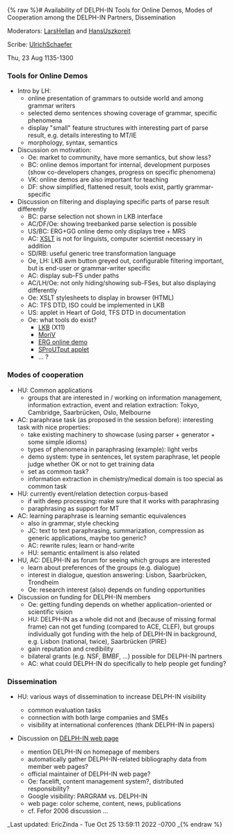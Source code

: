{% raw %}# Availability of DELPH-IN Tools for Online Demos, Modes of Cooperation among the DELPH-IN Partners, Dissemination

Moderators: [LarsHellan](/LarsHellan) and [HansUszkoreit](https://blog.inductorsoftware.com/docsproto/tools/HansUszkoreit)

Scribe: [UlrichSchaefer](https://blog.inductorsoftware.com/docsproto/tools/UlrichSchaefer)

Thu, 23 Aug 1135-1300

### Tools for Online Demos

- Intro by LH:
  - online presentation of grammars to outside world and among
grammar writers
  - selected demo sentences showing coverage of grammar, specific
phenomena
  - display "small" feature structures with interesting part of
parse result, e.g. details interesting to MT/IE
  - morphology, syntax, semantics
- Discussion on motivation:
  - Oe: market to community, have more semantics, but show less?
  - BC: online demos important for internal, development purposes
(show co-developers changes, progress on specific phenomena)
  - VK: online demos are also important for teaching
  - DF: show simplified, flattened result, tools exist, partly
grammar-specific
- Discussion on filtering and displaying specific parts of parse
result differently
  - BC: parse selection not shown in LKB interface
  - AC/DF/Oe: showing treebanked parse selection is possible
  - US/BC: ERG+GG online demo only displays tree + MRS
  - AC: [XSLT](http://www.w3c.org/TR/xslt) is not for linguists,
computer scientist necessary in addition
  - SD/RB: useful generic tree transformation language
  - Oe, LH: LKB avm button greyed out, configurable filtering
important, but is end-user or grammar-writer specific
  - AC: display sub-FS under paths
  - AC/LH/Oe: not only hiding/showing sub-FSes, but also displaying
differently
  - Oe: XSLT stylesheets to display in browser (HTML)
  - AC: TFS DTD, ISO could be implemented in LKB
  - US: applet in Heart of Gold, TFS DTD in documentation
  - Oe: what tools do exist?
    - [LKB](https://blog.inductorsoftware.com/docsproto/tools/LkbTop) (X11)
    - [MoriV](http://www-tsujii.is.s.u-tokyo.ac.jp/moriv/)
    - [ERG online demo](http://erg.emmtee.net/)
    - [SProUTput
applet](http://www.dfki.de/~uschaefer/delph-in/sproutputapplet)
    - ... ?

### Modes of cooperation

- HU: Common applications
  - groups that are interested in / working on information
management, information extraction, event and relation
extraction: Tokyo, Cambridge, Saarbrücken, Oslo, Melbourne
- AC: paraphrase task (as proposed in the session before): interesting
task with nice properties:
  - take existing machinery to showcase (using parser + generator +
some simple idioms)
  - types of phenomena in paraphrasing (example): light verbs
  - demo system: type in sentences, let system paraphrase, let
people judge whether OK or not to get training data
  - set as common task?
  - information extraction in chemistry/medical domain is too
special as common task
- HU: currently event/relation detection corpus-based
  - if with deep processing: make sure that it works with
paraphrasing
  - paraphrasing as support for MT
- AC: learning paraphrase is learning semantic equivalences
  - also in grammar, style checking
  - JC: text to text paraphrasing, summarization, compression as
generic applications, maybe too generic?
  - AC: rewrite rules; learn or hand-write
  - HU: semantic entailment is also related
- HU, AC: DELPH-IN as forum for seeing which groups are interested
  - learn about preferences of the groups (e.g. dialogue)
  - interest in dialogue, question answering: Lisbon, Saarbrücken,
Trondheim
  - Oe: research interest (also) depends on funding opportunities
- Discussion on funding for DELPH-IN members
  - Oe: getting funding depends on whether application-oriented or
scientific vision
  - HU: DELPH-IN as a whole did not and (because of missing formal
frame) can not get funding (compared to ACE, CLEF), but groups
individually got funding with the help of DELPH-IN in
background, e.g. Lisbon (national, twice), Saarbrücken (PIRE)
  - gain reputation and credibility
  - bilateral grants (e.g. NSF, BMBF, ...) possible for DELPH-IN
partners
  - AC: what could DELPH-IN do specifically to help people get
funding?

### Dissemination

- HU: various ways of dissemination to increase DELPH-IN visibility
  - common evaluation tasks
  - connection with both large companies and SMEs
  - visibility at international conferences (thank DELPH-IN in
papers)
- Discussion on [DELPH-IN web page](http://www.delph-in.net)
  
  - mention DELPH-IN on homepage of members
  - automatically gather DELPH-IN-related bibliography data from
member web pages?
  - official maintainer of DELPH-IN web page?
  - Oe: facelift, content management system?, distributed
responsibility?
  - Google visibility: PARGRAM vs. DELPH-IN
  - web page: color scheme, content, news, publications
  - cf. Fefor 2006 discussion ...

_Last updated: EricZinda - Tue Oct 25 13:59:11 2022 -0700
_{% endraw %}